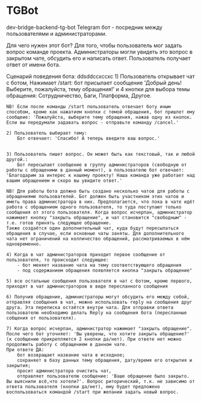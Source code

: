 # TGBot
dev-bridge-backend-tg-bot
Telegram бот - посредник между пользователями и администраторами.

Для чего нужен этот бот?
    Для того, чтобы пользователь мог задать вопрос команде проекта. Администраторы могли увидеть это вопрос в закрытом чате, обсудить его и написать ответ. Пользователь получает ответ от имени бота.

Сценарий поведения бота:
ddsddccxccxc
    1) Пользователь открывает чат с ботом, Нажимает /start:
        бот присылает сообщение 'Добрый день! Выберите, пожалуйста, тему обращения!' и 4 кнопки для выбора темы обращения: Сотрудничество, Баги, Платформа, Другое.

    NB! Если после команды /start пользователь отвечает боту иным способом, кроме как нажатием кнопки с темой обращения, бот пришлет ему сообщеие: 'Пожалуйста, выберите тему обращения, нажав одну из кнопок. Если вы передумали задавать вопрос - отправьте команду /cancel.'        

    2) Пользователь выбирает тему:
        Бот отвечает: 'Спасибо! А теперь введите ваш вопрос.'
      

    3) Пользователь пишет вопрос. Он может быть как текстовый, так и любой другой.:
        Бот пересылает сообщение в группу администраторов (свободную от работы с обращеними в данный момент), а пользователю бот отвечает: 'Благодарим за интерес к нашему проекту! Наша команда уже работает над вашим обращением и скоро вы увидите ответ.'

    NB! Для работы бота должно быть создано несколько чатов для работы с обращениями пользователей. Бот должен быть участником этих чатов и иметь права администратора в них. Предполагается, что пока в чате идёт работа с обращением одного пользователя, то туда поступают только сообщения от этого пользователя. Когда вопрос исчерпан, администратор нажимает кнопку "закрыть обращение", и чат становится "свободным" - т.е. готов принять следующее обращение. 
    Также создаётся один дополнительный чат, куда будут пересылаться обращения в случае, если основные чаты заняты. Для дополнительного чата нет ограничений на колличество обращений, рассматриваемых в нём одновременно. 

    4) Когда в чат администраторов приходит первое сообщение от пользователя, то происходит следующее:
        - бот меняет название чата на тему соответствующего обращения
        - под содержанием обращения появляется кнопка "закрыть обращение"

    5) все остальные сообщения пользователя в чат с ботом, кроме первого, приходят в чат администраторов в виде пересланного сообщения    

    6) Получив обращение, администраторы могут обсудить его между собой, отправляя сообщения в чат, можно использовать reply на сообщения друг друга. Эта переписка остаётся внутри чата. Для отправки ответа пользователю необходимо делать Reply на сообщения бота (пересланные собщения от пользователя).

    7) Когда вопрос исчерпан, администратор нажимает "закрыть обращение". После чего бот уточняет: 'Вы уверены, что хотите закрыть обращение?' (к сообщению прикрепляются 2 кнопки да/нет). При ответе нет можно продолжить работу с обращением в данном чате. 
    При ответе ДА:
        бот возвращает название чата в исходное;
        сохраняет в базу данных тему обращения, дату/время его открытия и закрытия;
        просит администратора очистить чат,
        отправляет пользователю сообщение: 'Ваше обращение было закрыто. Вы выяснили всё,что хотели?'. Вопрос риторический, т.к. не зависимо от ответа пользователя (кнопки да/нет), ему будет предложено воспользоваться командой /start при желании задать новый вопрос.




